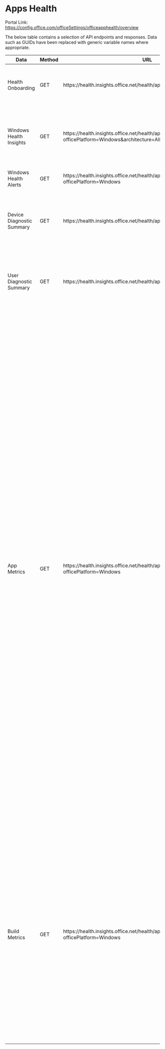 # Apps Health

Portal Link: https://config.office.com/officeSettings/officeapphealth/overview

The below table contains a selection of API endpoints and responses. Data such as GUIDs have been replaced with generic variable names where appropriate.

<table>
<thead>
  <tr>
    <th>Data</th>
    <th>Method</th>
    <th>URL</th>
    <th>Example Response</th>
  </tr>
</thead>
<tbody>
  <tr>
    <td>Health Onboarding</td>
    <td>GET</td>
    <td>https://health.insights.office.net/health/api/v2/onboarding</td>
    <td>
<pre lang="json">
{
    "provisioningStatus": 2,
    "cookingStatus": 2,
    "onboardingDate": "%DateTime%",
    "lastDataRefreshedEpochInSeconds": 1687737600,
    "dataBoundary": 1
}
</pre>
    </td>
  </tr>
  <tr>
    <td>Windows Health Insights</td>
    <td>GET</td>
    <td>https://health.insights.office.net/health/api/currencyinsights?officePlatform=Windows&architecture=All</td>
    <td>
<pre lang="json">
{
    "buildsWithAdvisoriesPercentage": 0.0,
    "activeAdvisoriesDeviceCount": 0,
    "devicesOnRecommendedChannelsPercentage": 100.0,
    "devicesOnCurrentChannelPercentage": 0.0,
    "devicesOnMonthlyEnterpriseChannelPercentage": 100.0,
    "devicesNotOnLatestBuildPercentage": 50.0,
    "devicesOnUnsupportedBuildPercentage": 0.0,
    "totalDevicesCount": 2,
    "buildsWithActiveAdvisories": []
}
</pre>
    </td>
  </tr>
  <tr>
    <td>Windows Health Alerts</td>
    <td>GET</td>
    <td>https://health.insights.office.net/health/api/product/alerts/current?officePlatform=Windows</td>
    <td>
<pre lang="json">
{
    "officeProductHealthAlerts":[]
}
</pre>
    </td>
  </tr>
  <tr>
    <td>Device Diagnostic Summary</td>
    <td>GET</td>
    <td>https://health.insights.office.net/health/api/diagnosticscoverage/devices</td>
    <td>
<pre lang="json">
{
    "deviceDiagnosticCoverages": [
        {
            "platform": "Windows",
            "officeServicingChannel": "MonthlyEnterpriseChannel",
            "monitored": 1,
            "active": 1,
            "noTelemetry": 0
        }
    ]
}
</pre>
    </td>
  </tr>
  <tr>
    <td>User Diagnostic Summary</td>
    <td>GET</td>
    <td>https://health.insights.office.net/health/api/diagnosticscoverage/users</td>
    <td>
<pre lang="json">
{
    "userDiagnosticCoverages": [
        {
            "platform": "Windows",
            "officeServicingChannel": "MonthlyEnterpriseChannel",
            "monitored": 1,
            "active": 1,
            "noTelemetry": 0
        }
    ]
}
</pre>
    </td>
  </tr>
  <tr>
    <td>App Metrics</td>
    <td>GET</td>
    <td>https://health.insights.office.net/health/api/product/metrics?officePlatform=Windows</td>
    <td>
<pre lang="json">
{
    "officeProductMetrics": [
        {
            "officeProduct": "Access",
            "monitoredSessionCount": 0,
            "monitoredDeviceCount": -1,
            "monitoredUserCount": -1,
            "usageRatio": -1.0,
            "reliabilityScore": -1.0,
            "performanceScore": -1.0,
            "reliabilityMetricTypesWithIssues": [],
            "performanceMetricTypesWithIssues": [],
            "reliabilityAlertCount": -1,
            "performanceAlertCount": -1,
            "addInPerformanceAlertCount": 0,
            "addInReliabilityAlertCount": 0
        },
        {
            "officeProduct": "Excel",
            "monitoredSessionCount": 0,
            "monitoredDeviceCount": -1,
            "monitoredUserCount": -1,
            "usageRatio": -1.0,
            "reliabilityScore": -1.0,
            "performanceScore": -1.0,
            "reliabilityMetricTypesWithIssues": [],
            "performanceMetricTypesWithIssues": [],
            "reliabilityAlertCount": -1,
            "performanceAlertCount": -1,
            "addInPerformanceAlertCount": 0,
            "addInReliabilityAlertCount": 0
        },
        {
            "officeProduct": "OneNote",
            "monitoredSessionCount": 0,
            "monitoredDeviceCount": -1,
            "monitoredUserCount": -1,
            "usageRatio": -1.0,
            "reliabilityScore": -1.0,
            "performanceScore": -1.0,
            "reliabilityMetricTypesWithIssues": [],
            "performanceMetricTypesWithIssues": [],
            "reliabilityAlertCount": -1,
            "performanceAlertCount": -1,
            "addInPerformanceAlertCount": 0,
            "addInReliabilityAlertCount": 0
        },
        {
            "officeProduct": "Outlook",
            "monitoredSessionCount": 6,
            "monitoredDeviceCount": -1,
            "monitoredUserCount": -1,
            "usageRatio": 0.6666666666666666,
            "reliabilityScore": -1.0,
            "performanceScore": -1.0,
            "reliabilityMetricTypesWithIssues": [],
            "performanceMetricTypesWithIssues": [],
            "reliabilityAlertCount": 0,
            "performanceAlertCount": 0,
            "addInPerformanceAlertCount": 0,
            "addInReliabilityAlertCount": 0
        },
        {
            "officeProduct": "PowerPoint",
            "monitoredSessionCount": 0,
            "monitoredDeviceCount": -1,
            "monitoredUserCount": -1,
            "usageRatio": -1.0,
            "reliabilityScore": -1.0,
            "performanceScore": -1.0,
            "reliabilityMetricTypesWithIssues": [],
            "performanceMetricTypesWithIssues": [],
            "reliabilityAlertCount": -1,
            "performanceAlertCount": -1,
            "addInPerformanceAlertCount": 0,
            "addInReliabilityAlertCount": 0
        },
        {
            "officeProduct": "Publisher",
            "monitoredSessionCount": 0,
            "monitoredDeviceCount": -1,
            "monitoredUserCount": -1,
            "usageRatio": -1.0,
            "reliabilityScore": -1.0,
            "performanceScore": -1.0,
            "reliabilityMetricTypesWithIssues": [],
            "performanceMetricTypesWithIssues": [],
            "reliabilityAlertCount": -1,
            "performanceAlertCount": -1,
            "addInPerformanceAlertCount": 0,
            "addInReliabilityAlertCount": 0
        },
        {
            "officeProduct": "Word",
            "monitoredSessionCount": 3,
            "monitoredDeviceCount": -1,
            "monitoredUserCount": -1,
            "usageRatio": 0.3333333333333333,
            "reliabilityScore": -1.0,
            "performanceScore": -1.0,
            "reliabilityMetricTypesWithIssues": [],
            "performanceMetricTypesWithIssues": [],
            "reliabilityAlertCount": 0,
            "performanceAlertCount": 0,
            "addInPerformanceAlertCount": 0,
            "addInReliabilityAlertCount": 0
        }
    ]
}
</pre>
    </td>
  </tr>
  <tr>
    <td>Build Metrics</td>
    <td>GET</td>
    <td>https://health.insights.office.net/health/api/build/metrics?officePlatform=Windows</td>
    <td>
<pre lang="json">
{
    "officeBuildServicingChannelMetrics": [
        {
            "officeServicingChannel": "MonthlyEnterpriseChannel",
            "officeBuildMetrics": [
                {
                    "buildVersion": "16.0.16327.20324",
                    "releaseVersion": "2304",
                    "isSupported": true,
                    "isBaseline": false,
                    "isLast": true,
                    "isLatest": true,
                    "monitoredSessionCount": 6,
                    "monitoredDeviceCount": 1,
                    "reliabilityScore": -1.0,
                    "performanceScore": -1.0,
                    "reliabilityMetricTypesWithIssues": [],
                    "performanceMetricTypesWithIssues": [],
                    "reliabilityAlertCount": 0,
                    "performanceAlertCount": 0,
                    "addInPerformanceAlertCount": 0,
                    "addInReliabilityAlertCount": 0
                },
                {
                    "buildVersion": "16.0.16227.20318",
                    "releaseVersion": "2303",
                    "isSupported": true,
                    "isBaseline": true,
                    "isLast": false,
                    "isLatest": false,
                    "monitoredSessionCount": 3,
                    "monitoredDeviceCount": 1,
                    "reliabilityScore": -1.0,
                    "performanceScore": -1.0,
                    "reliabilityMetricTypesWithIssues": [],
                    "performanceMetricTypesWithIssues": [],
                    "reliabilityAlertCount": 0,
                    "performanceAlertCount": 0,
                    "addInPerformanceAlertCount": 0,
                    "addInReliabilityAlertCount": 0
                }
            ]
        }
    ]
}
</pre>
    </td>
  </tr>
</tbody>
</table>
